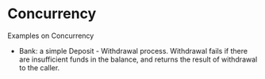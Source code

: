 # Concurrency

Examples on Concurrency 

- Bank:  a simple Deposit - Withdrawal process.
Withdrawal fails if there are insufficient funds in the balance, and returns the result of withdrawal to the caller.

